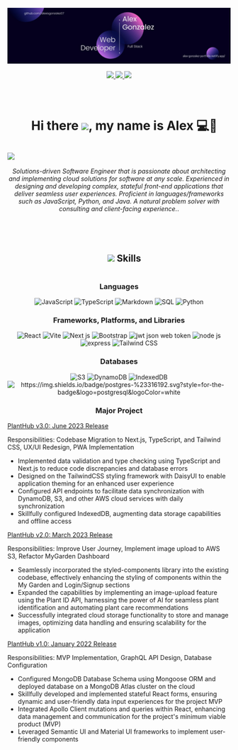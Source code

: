 ![I am a Full Stack Web Developer](https://github.com/AlexisGonzalez07/AlexisGonzalez07/blob/main/Banner.jpg)
<p align="center">
  <a href="https://alex-gonzalez-portfolio.netlify.app/" target="_blank">
      <img src="https://img.shields.io/badge/Portfolio-678666?&style=for-the-badge&logoColor=white">
  </a>
  <a href="https://www.linkedin.com/in/alexis-gonzalez-07/" target="_blank">
    <img src="https://img.shields.io/badge/linkedin-678666?&style=for-the-badge&logo=linkedin&logoColor=white">
  </a>

  <a href="mailto:alexis.gonzalez07@gmail.com">
    <img src="https://img.shields.io/badge/SEND%20MAIL-678666?&style=for-the-badge&logo=MAIL.RU&logoColor=white">
   </a>
</p>

<br>

<div id="user-content-toc">
  <ul align="center">
    <summary><h1 style="display: inline-block">Hi there <img src="https://media.giphy.com/media/hvRJCLFzcasrR4ia7z/giphy.gif" width="30">, my name is Alex 💻🥋</h1></summary>
  </ul>
</div>

<img src="https://user-images.githubusercontent.com/73097560/115834477-dbab4500-a447-11eb-908a-139a6edaec5c.gif">

<p align="center"><em>Solutions-driven Software Engineer that is passionate about architecting and implementing cloud solutions for software at any scale. Experienced in designing and developing complex, stateful front-end applications that deliver seamless user experiences. Proficient in languages/frameworks such as JavaScript, Python, and Java. A natural problem solver with consulting and client-facing experience.</em>.</p>
<br>

<br>

<div id="user-content-toc">
  <ul align="center">
    <summary><h2 style="display: inline-block"><img src="https://media2.giphy.com/media/QssGEmpkyEOhBCb7e1/giphy.gif?cid=ecf05e47a0n3gi1bfqntqmob8g9aid1oyj2wr3ds3mg700bl&rid=giphy.gif" width ="20"> Skills</h2></summary>
  </ul>
</div>

<h3 align="center">Languages</h3>
<p align="center">
  <img alt="JavaScript" src="https://img.shields.io/badge/javascript-%23323330.svg?style=for-the-badge&logo=javascript&logoColor=%23F7DF1E">
  <img alt="TypeScript" src="https://img.shields.io/badge/typescript-%23007ACC.svg?style=for-the-badge&logo=typescript&logoColor=white">
  <img alt="Markdown" src="https://img.shields.io/badge/html5-%23E34F26.svg?style=for-the-badge&logo=html5&logoColor=white">
  <img alt="SQL" src="https://img.shields.io/badge/css3-%231572B6.svg?style=for-the-badge&logo=css3&logoColor=white">
  <img alt="Python" src="https://img.shields.io/badge/python-3670A0?style=for-the-badge&logo=python&logoColor=ffdd54">
</p>

<h3 align="center">Frameworks, Platforms, and Libraries</h3>
<p align="center">
  <img alt="React" src="https://img.shields.io/badge/react-%2320232a.svg?style=for-the-badge&logo=react&logoColor=%2361DAFB">
  <img alt="Vite" src="https://img.shields.io/badge/vite-%23646CFF.svg?style=for-the-badge&logo=vite&logoColor=white">
  <img alt="Next js" src="https://img.shields.io/badge/Next-black?style=for-the-badge&logo=next.js&logoColor=white">
  <img alt="Bootstrap" src="https://img.shields.io/badge/bootstrap-%238511FA.svg?style=for-the-badge&logo=bootstrap&logoColor=white">
  <img alt="jwt json web token" src="https://img.shields.io/badge/JWT-black?style=for-the-badge&logo=JSON%20web%20tokens">
  <img alt="node js" src="https://img.shields.io/badge/node.js-6DA55F?style=for-the-badge&logo=node.js&logoColor=white">
  <img alt="express" src="https://img.shields.io/badge/express.js-%23404d59.svg?style=for-the-badge&logo=express&logoColor=%2361DAFB">
  <img alt="Tailwind CSS" src="https://img.shields.io/badge/tailwindcss-%2338B2AC.svg?style=for-the-badge&logo=tailwind-css&logoColor=white">
</p>

<h3 align="center">Databases</h3>
<p align="center">
  <img src="https://img.shields.io/badge/S3-569A31?style=for-the-badge&logo=amazon-s3&logoColor=white" alt="S3">
<img src="https://img.shields.io/badge/DynamoDB-4053D6?style=for-the-badge&logo=amazon-dynamodb&logoColor=white" alt="DynamoDB">
<img src="https://img.shields.io/badge/IndexedDB-2196F3?style=for-the-badge&logo=mozilla-firefox&logoColor=white" alt="IndexedDB">
<img src="https://img.shields.io/badge/postgres-%23316192.svg?style=for-the-badge&logo=postgresql&logoColor=white" alt="https://img.shields.io/badge/postgres-%23316192.svg?style=for-the-badge&logo=postgresql&logoColor=white">
</p>


<h3 align="center">Major Project</h3>

[PlantHub v3.0: June 2023 Release](https://next-dynamo-plant-hub.vercel.app)

Responsibilities: Codebase Migration to Next.js, TypeScript, and Tailwind CSS, UX/UI Redesign, PWA Implementation

<ul>
  <li>Implemented data validation and type checking using TypeScript and Next.js to reduce code discrepancies and database errors</li>
  <li>Designed on the TailwindCSS styling framework with DaisyUI to enable application theming for an enhanced user experience</li>
  <li>Configured API endpoints to facilitate data synchronization with DynamoDB, S3, and other AWS cloud services with daily synchronization</li>
  <li>Skillfully configured IndexedDB, augmenting data storage capabilities and offline access</li>
</ul>

[PlantHub v2.0: March 2023 Release](https://plant-hub-refactor-client.vercel.app)

Responsibilities: Improve User Journey, Implement image upload to AWS S3, Refactor MyGarden Dashboard

<ul>
  <li>Seamlessly incorporated the styled-components library into the existing codebase, effectively enhancing the styling of components within the My Garden and Login/Signup sections</li>
  <li>Expanded the capabilities by implementing an image-upload feature using the Plant ID API, harnessing the power of AI for seamless plant identification and automating plant care recommendations</li>
  <li>Successfully integrated cloud storage functionality to store and manage images, optimizing data handling and ensuring scalability for the application</li>
</ul>


[PlantHub v1.0: January 2022 Release](https://plant-hub-v1.vercel.app/)

Responsibilities: MVP Implementation, GraphQL API Design, Database Configuration

<ul>
  <li>Configured MongoDB Database Schema using Mongoose ORM and deployed database on a MongoDB Atlas cluster on the cloud</li>
  <li>Skillfully developed and implemented stateful React forms, ensuring dynamic and user-friendly data input experiences for the project MVP</li>
  <li>Integrated Apollo Client mutations and queries within React, enhancing data management and communication for the project's minimum viable product (MVP)</li>
  <li>Leveraged Semantic UI and Material UI frameworks to implement user-friendly components</li>
</ul>

